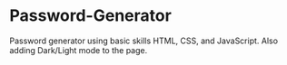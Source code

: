 # Password-Generator
Password generator using basic skills HTML, CSS, and JavaScript. Also adding Dark/Light mode to the page.
